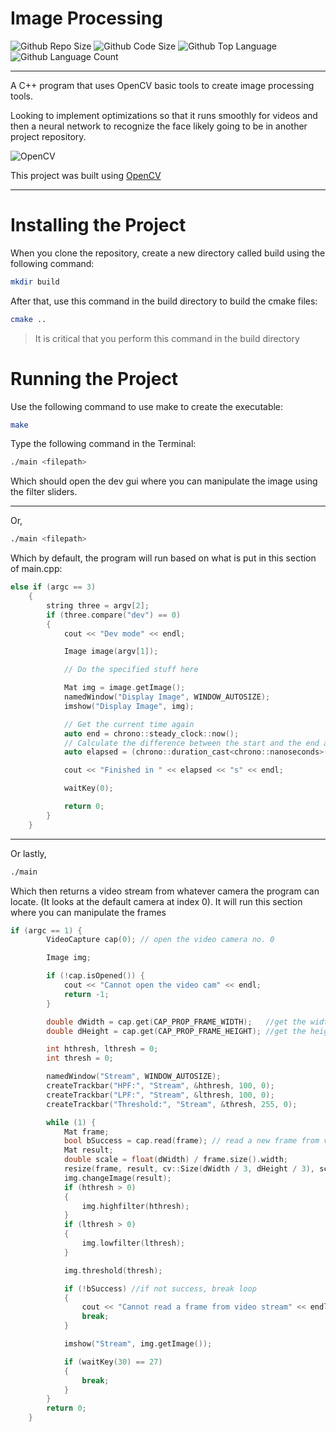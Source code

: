 # Image Processing
![Github Repo Size](https://img.shields.io/github/repo-size/jacobismael/CV-Detect?style=for-the-badge)
![Github Code Size](https://img.shields.io/github/languages/code-size/jacobismael/CV-Detect?style=for-the-badge)
![Github Top Language](https://img.shields.io/github/languages/top/jacobismael/CV-Detect?color=%23f34b7d&style=for-the-badge)
![Github Language Count](https://img.shields.io/github/languages/count/jacobismael/CV-Detect?style=for-the-badge&color=success)
- - -
A C++ program that uses OpenCV basic tools to create image processing tools.

Looking to implement optimizations so that it runs smoothly for videos and then a neural network to recognize the face likely going to be in another project repository.


![OpenCV](https://avatars1.githubusercontent.com/u/5009934?s=200&v=4)

This project was built using [OpenCV](https://opencv.org/)

- - -

# Installing the Project
When you clone the repository, create a new directory called build using the following command:

```bash
mkdir build
```

After that, use this command in the build directory to build the cmake files:

```bash
cmake ..
```

> It is critical that you perform this command in the build directory

# Running the Project
Use the following command to use make to create the executable:
```bash
make
```

Type the following command in the Terminal:
```bash
./main <filepath>
```

Which should open the dev gui where you can manipulate the image using the filter sliders.
- - -

Or,
```bash
./main <filepath>
```

Which by default, the program will run based on what is put in this section of main.cpp:

```cpp
else if (argc == 3)
    {
        string three = argv[2];
        if (three.compare("dev") == 0)
        {
            cout << "Dev mode" << endl;

            Image image(argv[1]);

            // Do the specified stuff here

            Mat img = image.getImage();
            namedWindow("Display Image", WINDOW_AUTOSIZE);
            imshow("Display Image", img);

            // Get the current time again
            auto end = chrono::steady_clock::now();
            // Calculate the difference between the start and the end and print the result
            auto elapsed = (chrono::duration_cast<chrono::nanoseconds>(end - start).count() / 1e9);

            cout << "Finished in " << elapsed << "s" << endl;

            waitKey(0);

            return 0;
        }
    }
```

- - -

Or lastly,
```bash
./main
```

Which then returns a video stream from whatever camera the program can locate. (It looks at the default camera at index 0). It will run this section where you can manipulate the frames 

```cpp
if (argc == 1) {
        VideoCapture cap(0); // open the video camera no. 0

        Image img;

        if (!cap.isOpened()) {
            cout << "Cannot open the video cam" << endl;
            return -1;
        }

        double dWidth = cap.get(CAP_PROP_FRAME_WIDTH);   //get the width of frames of the video
        double dHeight = cap.get(CAP_PROP_FRAME_HEIGHT); //get the height of frames of the video

        int hthresh, lthresh = 0;
        int thresh = 0;

        namedWindow("Stream", WINDOW_AUTOSIZE);
        createTrackbar("HPF:", "Stream", &hthresh, 100, 0);
        createTrackbar("LPF:", "Stream", &lthresh, 100, 0);
        createTrackbar("Threshold:", "Stream", &thresh, 255, 0);

        while (1) {
            Mat frame;
            bool bSuccess = cap.read(frame); // read a new frame from video
            Mat result;
            double scale = float(dWidth) / frame.size().width;
            resize(frame, result, cv::Size(dWidth / 3, dHeight / 3), scale, scale);
            img.changeImage(result);
            if (hthresh > 0)
            {
                img.highfilter(hthresh);
            }
            if (lthresh > 0)
            {
                img.lowfilter(lthresh);
            }

            img.threshold(thresh);

            if (!bSuccess) //if not success, break loop
            {
                cout << "Cannot read a frame from video stream" << endl;
                break;
            }

            imshow("Stream", img.getImage());

            if (waitKey(30) == 27)
            {
                break;
            }
        }
        return 0;
    }
```
